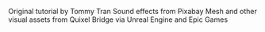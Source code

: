 Original tutorial by Tommy Tran
Sound effects from Pixabay
Mesh and other visual assets from Quixel Bridge via Unreal Engine and Epic Games
